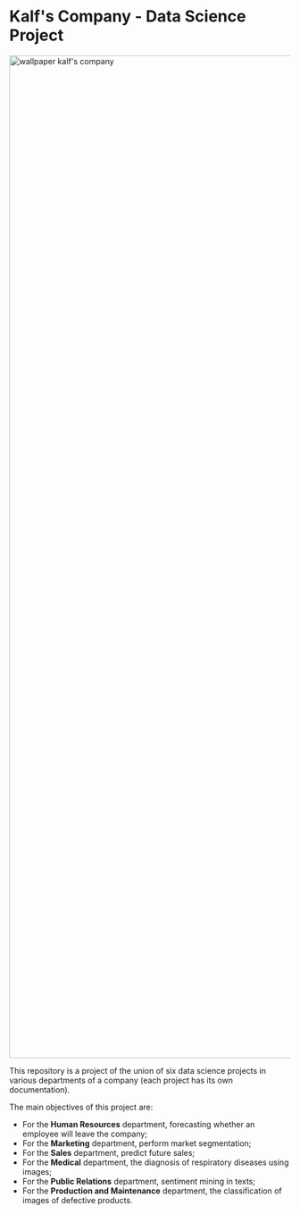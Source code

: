 # Kalf's Company - Data Science Project
 
<img width="1796" alt="wallpaper kalf's company" src="https://user-images.githubusercontent.com/97196457/161393958-37842e75-7106-433c-8f4f-b61707adaea1.png">

This repository is a project of the union of six data science projects in various departments of a company (each project has its own documentation).

The main objectives of this project are:
- For the **Human Resources** department, forecasting whether an employee will leave the company;
- For the **Marketing** department, perform market segmentation;
- For the **Sales** department, predict future sales;
- For the **Medical** department, the diagnosis of respiratory diseases using images;
- For the **Public Relations** department, sentiment mining in texts;
- For the **Production and Maintenance** department, the classification of images of defective products.
